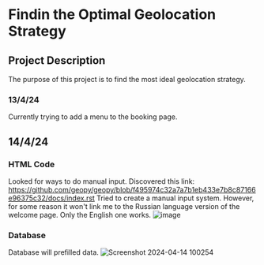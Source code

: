 # Findin the Optimal Geolocation Strategy
## Project Description
The purpose of this project is to find the most ideal geolocation strategy. 


### 13/4/24
Currently trying to add a menu to the booking page.

## 14/4/24

### HTML Code

Looked for ways to do manual input. Discovered this link: https://github.com/geopy/geopy/blob/f495974c32a7a7b1eb433e7b8c87166e96375c32/docs/index.rst
Tried to create a manual input system. However, for some reason it won't link me to the Russian language version of the welcome page. Only the English one works.
![image](https://github.com/maxmugato/FinalProject/assets/114144181/06a09891-5304-4e03-a8f6-150218033508)

### Database
Database will prefilled data.
![Screenshot 2024-04-14 100254](https://github.com/maxmugato/FinalProject/assets/114144181/0f1e3760-957f-48fe-8912-e1122b98217d)


